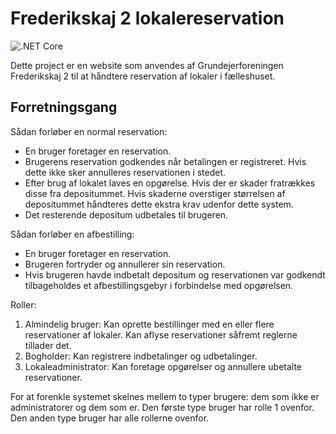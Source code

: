 # Frederikskaj 2 lokalereservation

![.NET Core](https://github.com/Frederikskaj2/Reservations/workflows/.NET%20Core/badge.svg)

Dette project er en website som anvendes af Grundejerforeningen Frederikskaj 2 til at håndtere reservation af lokaler i fælleshuset.

## Forretningsgang

Sådan forløber en normal reservation:

- En bruger foretager en reservation.
- Brugerens reservation godkendes når betalingen er registreret. Hvis dette ikke sker annulleres reservationen i stedet.
- Efter brug af lokalet laves en opgørelse. Hvis der er skader fratrækkes disse fra depositummet. Hvis skaderne overstiger størrelsen af depositummet håndteres dette ekstra krav udenfor dette system.
- Det resterende depositum udbetales til brugeren.

Sådan forløber en afbestilling:

- En bruger foretager en reservation.
- Brugeren fortryder og annullerer sin reservation.
- Hvis brugeren havde indbetalt depositum og reservationen var godkendt tilbageholdes et afbestillingsgebyr i forbindelse med opgørelsen.

Roller:

1. Almindelig bruger: Kan oprette bestillinger med en eller flere reservationer af lokaler. Kan aflyse reservationer såfremt reglerne tillader det.
2. Bogholder: Kan registrere indbetalinger og udbetalinger.
3. Lokaleadministrator: Kan foretage opgørelser og annullere ubetalte reservationer.

For at forenkle systemet skelnes mellem to typer brugere: dem som ikke er administratorer og dem som er. Den første type bruger har rolle 1 ovenfor. Den anden type bruger har alle rollerne ovenfor.
